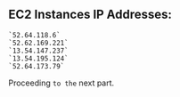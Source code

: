 ## EC2 Instances IP Addresses:

    `52.64.118.6`      
    `52.62.169.221`        
    `13.54.147.237`    
    `13.54.195.124`    
    `52.64.173.79`    

Proceeding `to the` next part.